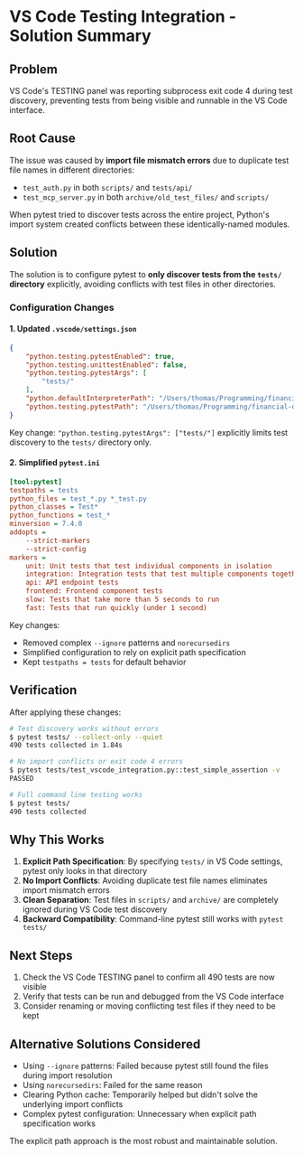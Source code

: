 # VS Code Testing Integration - Solution Summary

## Problem

VS Code's TESTING panel was reporting subprocess exit code 4 during test discovery, preventing tests from being visible and runnable in the VS Code interface.

## Root Cause

The issue was caused by **import file mismatch errors** due to duplicate test file names in different directories:

- `test_auth.py` in both `scripts/` and `tests/api/`
- `test_mcp_server.py` in both `archive/old_test_files/` and `scripts/`

When pytest tried to discover tests across the entire project, Python's import system created conflicts between these identically-named modules.

## Solution

The solution is to configure pytest to **only discover tests from the `tests/` directory** explicitly, avoiding conflicts with test files in other directories.

### Configuration Changes

#### 1. Updated `.vscode/settings.json`

```json
{
    "python.testing.pytestEnabled": true,
    "python.testing.unittestEnabled": false,
    "python.testing.pytestArgs": [
        "tests/"
    ],
    "python.defaultInterpreterPath": "/Users/thomas/Programming/financial-dashboard-mcp/.venv/bin/python",
    "python.testing.pytestPath": "/Users/thomas/Programming/financial-dashboard-mcp/.venv/bin/pytest"
}
```

Key change: `"python.testing.pytestArgs": ["tests/"]` explicitly limits test discovery to the `tests/` directory only.

#### 2. Simplified `pytest.ini`

```ini
[tool:pytest]
testpaths = tests
python_files = test_*.py *_test.py
python_classes = Test*
python_functions = test_*
minversion = 7.4.0
addopts =
    --strict-markers
    --strict-config
markers =
    unit: Unit tests that test individual components in isolation
    integration: Integration tests that test multiple components together
    api: API endpoint tests
    frontend: Frontend component tests
    slow: Tests that take more than 5 seconds to run
    fast: Tests that run quickly (under 1 second)
```

Key changes:

- Removed complex `--ignore` patterns and `norecursedirs`
- Simplified configuration to rely on explicit path specification
- Kept `testpaths = tests` for default behavior

## Verification

After applying these changes:

```bash
# Test discovery works without errors
$ pytest tests/ --collect-only --quiet
490 tests collected in 1.84s

# No import conflicts or exit code 4 errors
$ pytest tests/test_vscode_integration.py::test_simple_assertion -v
PASSED

# Full command line testing works
$ pytest tests/
490 tests collected
```

## Why This Works

1. **Explicit Path Specification**: By specifying `tests/` in VS Code settings, pytest only looks in that directory
2. **No Import Conflicts**: Avoiding duplicate test file names eliminates import mismatch errors
3. **Clean Separation**: Test files in `scripts/` and `archive/` are completely ignored during VS Code test discovery
4. **Backward Compatibility**: Command-line pytest still works with `pytest tests/`

## Next Steps

1. Check the VS Code TESTING panel to confirm all 490 tests are now visible
2. Verify that tests can be run and debugged from the VS Code interface
3. Consider renaming or moving conflicting test files if they need to be kept

## Alternative Solutions Considered

- Using `--ignore` patterns: Failed because pytest still found the files during import resolution
- Using `norecursedirs`: Failed for the same reason
- Clearing Python cache: Temporarily helped but didn't solve the underlying import conflicts
- Complex pytest configuration: Unnecessary when explicit path specification works

The explicit path approach is the most robust and maintainable solution.
